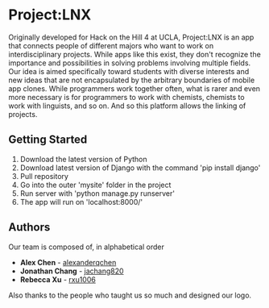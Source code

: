 # Project:LNX

Originally developed for Hack on the Hill 4 at UCLA, Project:LNX is an app that connects people of different majors who want to work on interdisciplinary projects. While apps like this exist, they don't recognize the importance and possibilities in solving problems involving multiple fields. Our idea is aimed specifically toward students with diverse interests and new ideas that are not encapsulated by the arbitrary boundaries of mobile app clones. While programmers work together often, what is rarer and even more necessary is for programmers to work with chemists, chemists to work with linguists, and so on. And so this platform allows the linking of projects.

## Getting Started

1. Download the latest version of Python
2. Download latest version of Django with the command 'pip install django'
3. Pull repository
4. Go into the outer 'mysite' folder in the project
5. Run server with 'python manage.py runserver'
6. The app will run on 'localhost:8000/'

## Authors

Our team is composed of, in alphabetical order

* **Alex Chen** - [alexanderqchen](https://github/alexanderqchen)
* **Jonathan Chang** - [jachang820](https://github.com/jachang820)
* **Rebecca Xu** - [rxu1006](https://github.com/rxu1006)

Also thanks to the people who taught us so much and designed our logo.